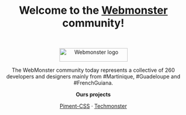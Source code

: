 <h1 align="center">Welcome to the <a href="https://webmonster.tech/">Webmonster</a> community!</h1><br>

<p align="center">
  <a href="https://webmonster.tech/">
    <img src="https://jobboard.webmonster.tech/assets/images/webmonster/logo-dark.png" alt="Webmonster logo" width="181" height="36">
  </a>
</p>

<p align="center">
  The WebMonster community today represents a collective of 260 developers and designers mainly from #Martinique, #Guadeloupe and #FrenchGuiana.
</p>

<p align="center"><b>Ours projects</b></p>

<p align="center">
  <a href="https://pimentcss.webmonster.tech/">Piment-CSS</a>
  ·
  <a href="https://techmonster.info/">Techmonster</a>
</p>
